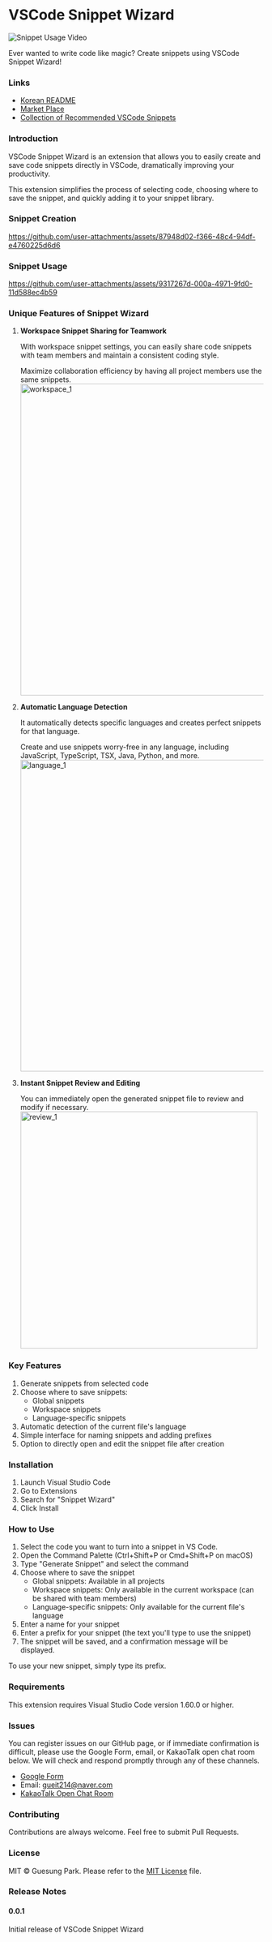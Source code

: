 # VSCode Snippet Wizard

![Snippet Usage Video](https://github.com/user-attachments/assets/a5b48080-3be5-407b-9dec-99e8e5219fac)

Ever wanted to write code like magic? Create snippets using VSCode Snippet Wizard!

### Links

- [Korean README](/packages//snippet-wizard/README-ko.md)
- [Market Place](https://marketplace.visualstudio.com/items?itemName=guesung.snippet-wizard)
- [Collection of Recommended VSCode Snippets](https://guesung.notion.site/VSCode-Snippet-23e480f3ce4f4877a7e9a46304c7516b)

### Introduction

VSCode Snippet Wizard is an extension that allows you to easily create and save code snippets directly in VSCode, dramatically improving your productivity.

This extension simplifies the process of selecting code, choosing where to save the snippet, and quickly adding it to your snippet library.

### Snippet Creation

https://github.com/user-attachments/assets/87948d02-f366-48c4-94df-e4760225d6d6

### Snippet Usage

https://github.com/user-attachments/assets/9317267d-000a-4971-9fd0-11d588ec4b59

### Unique Features of Snippet Wizard
1. **Workspace Snippet Sharing for Teamwork**

   With workspace snippet settings, you can easily share code snippets with team members and maintain a consistent coding style.
   
   Maximize collaboration efficiency by having all project members use the same snippets.
   <img width="615" alt="workspace_1" src="https://github.com/user-attachments/assets/d2be4f7c-448c-4c42-97e2-cb680d37a67e">

2. **Automatic Language Detection**

   It automatically detects specific languages and creates perfect snippets for that language.
   
   Create and use snippets worry-free in any language, including JavaScript, TypeScript, TSX, Java, Python, and more.
   <img width="615" alt="language_1" src="https://github.com/user-attachments/assets/5b8b49e9-9331-42b6-bac0-d8a89f4c49b5">

3. **Instant Snippet Review and Editing**
   
   You can immediately open the generated snippet file to review and modify if necessary.
   <img width="468" alt="review_1" src="https://github.com/user-attachments/assets/b78a4fab-8e5f-4369-81e5-ba747a943ce3">

### Key Features
1. Generate snippets from selected code
2. Choose where to save snippets:
   - Global snippets
   - Workspace snippets
   - Language-specific snippets
3. Automatic detection of the current file's language
4. Simple interface for naming snippets and adding prefixes
5. Option to directly open and edit the snippet file after creation

### Installation

1. Launch Visual Studio Code
2. Go to Extensions
3. Search for "Snippet Wizard"
4. Click Install

### How to Use

1. Select the code you want to turn into a snippet in VS Code.
2. Open the Command Palette (Ctrl+Shift+P or Cmd+Shift+P on macOS)
3. Type "Generate Snippet" and select the command
4. Choose where to save the snippet
   - Global snippets: Available in all projects
   - Workspace snippets: Only available in the current workspace (can be shared with team members)
   - Language-specific snippets: Only available for the current file's language
5. Enter a name for your snippet
6. Enter a prefix for your snippet (the text you'll type to use the snippet)
7. The snippet will be saved, and a confirmation message will be displayed.

To use your new snippet, simply type its prefix.

### Requirements

This extension requires Visual Studio Code version 1.60.0 or higher.

### Issues

You can register issues on our GitHub page, or if immediate confirmation is difficult, please use the Google Form, email, or KakaoTalk open chat room below. We will check and respond promptly through any of these channels.

- [Google Form](https://forms.gle/yDXxiw1oP7J4gVDp8)
- Email: <gueit214@naver.com>
- [KakaoTalk Open Chat Room](https://open.kakao.com/o/g1bBg9Dg)

### Contributing

Contributions are always welcome. Feel free to submit Pull Requests.

### License

MIT © Guesung Park. Please refer to the [MIT License](LICENSE) file.

### Release Notes

#### 0.0.1

Initial release of VSCode Snippet Wizard